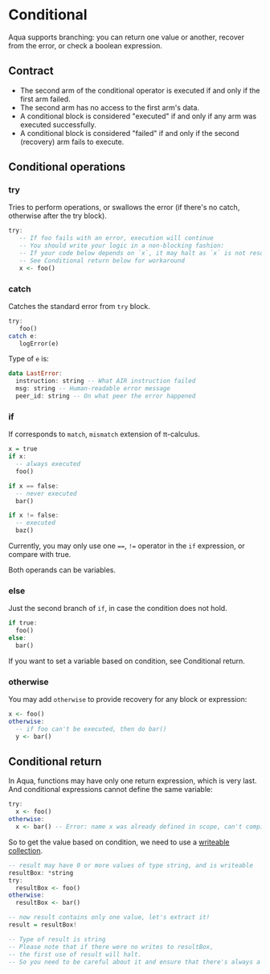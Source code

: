 # Conditional

Aqua supports branching: you can return one value or another, recover from the error, or check a boolean expression.

## Contract

* The second arm of the conditional operator is executed if and only if the first arm failed.
* The second arm has no access to the first arm's data.
* A conditional block is considered "executed" if and only if any arm was executed successfully.
* A conditional block is considered "failed" if and only if the second (recovery) arm fails to execute.

## Conditional operations

### try

Tries to perform operations, or swallows the error (if there's no catch, otherwise after the try block).

```haskell
try:
   -- If foo fails with an error, execution will continue
   -- You should write your logic in a non-blocking fashion:
   -- If your code below depends on `x`, it may halt as `x` is not resolved.
   -- See Conditional return below for workaround
   x <- foo()
```

### catch

Catches the standard error from `try` block.

```haskell
try:
   foo()
catch e:
   logError(e)
```

Type of `e` is:

```haskell
data LastError:
  instruction: string -- What AIR instruction failed
  msg: string -- Human-readable error message
  peer_id: string -- On what peer the error happened
```

### if

If corresponds to `match`, `mismatch` extension of π-calculus.

```haskell
x = true
if x:
  -- always executed
  foo()

if x == false:
  -- never executed
  bar()

if x != false:
  -- executed
  baz()
```

Currently, you may only use one `==`, `!=` operator in the `if` expression, or compare with true.

Both operands can be variables.

### else

Just the second branch of `if`, in case the condition does not hold.

```haskell
if true:
  foo()
else:
  bar()
```

If you want to set a variable based on condition, see Conditional return.

### otherwise

You may add `otherwise` to provide recovery for any block or expression:

```haskell
x <- foo()
otherwise:
  -- if foo can't be executed, then do bar()
  y <- bar()
```

## Conditional return

In Aqua, functions may have only one return expression, which is very last. And conditional expressions cannot define the same variable:

```haskell
try:
  x <- foo()
otherwise:
  x <- bar() -- Error: name x was already defined in scope, can't compile
```

So to get the value based on condition, we need to use a [writeable collection](../types.md#collection-types).

```haskell
-- result may have 0 or more values of type string, and is writeable
resultBox: *string
try:
  resultBox <- foo()
otherwise:
  resultBox <- bar()

-- now result contains only one value, let's extract it!
result = resultBox!

-- Type of result is string
-- Please note that if there were no writes to resultBox, 
-- the first use of result will halt.
-- So you need to be careful about it and ensure that there's always a value.
```
